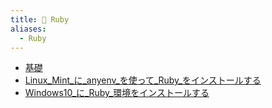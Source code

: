 ```yaml
---
title: 🛑 Ruby
aliases:
  - Ruby
---
```


- [基礎](basic/index.md)
- [Linux_Mint_に_anyenv_を使って_Ruby_をインストールする](../../../d/2022/04/28/Linux_Mint_に_anyenv_を使って_Ruby_をインストールする.md)
- [Windows10_に_Ruby_環境をインストールする](../../../d/2022/05/05/Windows10_に_Ruby_環境をインストールする.md)



